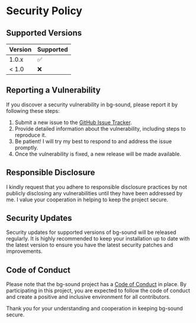 # Security Policy

## Supported Versions

| Version | Supported          |
| ------- | ------------------ |
| 1.0.x   | :white_check_mark: |
| < 1.0   | :x:                |

## Reporting a Vulnerability

If you discover a security vulnerability in bg-sound, please report it by following these steps:

1. Submit a new issue to the [GitHub Issue Tracker](https://github.com/your-username/bg-sound/issues).
2. Provide detailed information about the vulnerability, including steps to reproduce it.
3. Be patient! I will try my best to respond to and address the issue promptly.
4. Once the vulnerability is fixed, a new release will be made available.

## Responsible Disclosure

I kindly request that you adhere to responsible disclosure practices by not publicly disclosing any vulnerabilities until they have been addressed by me. I value your cooperation in helping to keep the project secure.

## Security Updates

Security updates for supported versions of bg-sound will be released regularly. It is highly recommended to keep your installation up to date with the latest version to ensure you have the latest security patches and improvements.

## Code of Conduct

Please note that the bg-sound project has a [Code of Conduct](CODE_OF_CONDUCT.md) in place. By participating in this project, you are expected to follow the code of conduct and create a positive and inclusive environment for all contributors.

Thank you for your understanding and cooperation in keeping bg-sound secure.
